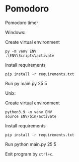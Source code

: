 # Pomodoro

Pomodoro timer

Windows:

Create virtual environment

    py -m venv ENV
    .\ENV\Scripts\activate

Install requirements

    pip install -r requirements.txt

Run
    py main.py 25 5


Unix:

Create virtual environment

    python3.9 -m venv ENV
    source ENV/bin/activate

Install requirements

    pip install -r requirements.txt

Run
    python main.py 25 5


Exit program by `ctrl+c`.
